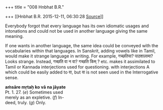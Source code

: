 +++
title = "008 Hnbhat B.R."

+++
[[Hnbhat B.R.	2015-12-11, 06:30:28 [Source](https://groups.google.com/g/samskrita/c/xtWfKbjAKn8)]]



Everybody forgot that every language has its own idiomatic usages and intonations and could not be used in another language giving the same meaning.

If one wants in another language, the same idea could be conveyed with the vocabularies within that languages. In Sanskrit, adding vowels like in Tamil, would make it strange language in writing. For example, गच्छतिया? पाठशालामा? Looks strange. Instead, गच्छति वा न वा? गच्छति किम् ? etc. makes it assimilated to Tamil or Kannada interjections used for questioning. with interjections A which could be easily added to वा, but वा is not seen used in the Interrogative sense.

**aṁsāre mṛtaḥ ko vā na jāyate**  
Pt. 1. 27. (*e*) Sometimes used  
merely as an expletive. (*f*) In-  
deed, truly. (*g*) Only.

